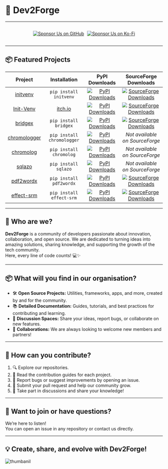 # 🚀 Dev2Forge

---

<div align="center" style="display: flex; align-items: center; justify-content: center; margin: 10px 0; gap: 10px; max-height: 48px; height: 48px;">
  <a href="https://github.com/sponsors/dev2forge" target="_blank">
  <img src="https://img.shields.io/badge/Sponsor-%F0%9F%92%96%20Dev2Forge-blue?style=for-the-badge&logo=github" alt="Sponsor Us on GitHub">
</a>
  <a href="https://ko-fi.com/O5O41GW0EU" target="_blank" id="ko-fi-gitub">
  <img src="https://ko-fi.com/img/githubbutton_sm.svg" alt="Sponsor Us on Ko-Fi">
</a>
</div>

---

## 📦 Featured Projects

| Project      | Installation         | PyPI Downloads                                                                                      | SourceForge Downloads                                                                                              |
| :-------------: | :-----------------------------: | :---------------------------------------------------------------------------------------------------: | :------------------------------------------------------------------------------------------------------------------: |
| [initvenv](https://github.com/Dev2Forge/initvenv) | `pip install initvenv` | <a href="https://pepy.tech/projects/initvenv"><img src="https://static.pepy.tech/personalized-badge/initvenv?period=total&units=INTERNATIONAL_SYSTEM&left_color=BLACK&right_color=BLUE&left_text=downloads" alt="PyPI Downloads"></a>       | [![SourceForge Downloads](https://img.shields.io/sourceforge/dt/Init-Venv.svg?color=blue)](https://sourceforge.net/projects/Init-Venv/files/latest/download)|
| [Init-Venv](https://github.com/Dev2Forge/Init-Venv) | [itch.io](https://tutosrive.itch.io/initvenv) | <a href="https://pepy.tech/projects/initvenv"><img src="https://static.pepy.tech/personalized-badge/initvenv?period=total&units=INTERNATIONAL_SYSTEM&left_color=BLACK&right_color=BLUE&left_text=downloads" alt="PyPI Downloads"></a>  | [![SourceForge Downloads](https://img.shields.io/sourceforge/dt/Init-Venv.svg?color=blue)](https://sourceforge.net/projects/Init-Venv/files/latest/download)|
| [bridgex](https://github.com/Dev2Forge/bridgex) | `pip install bridgex` | <a href="https://pepy.tech/projects/bridgex"><img src="https://static.pepy.tech/personalized-badge/bridgex?period=total&units=INTERNATIONAL_SYSTEM&left_color=BLACK&right_color=BLUE&left_text=downloads" alt="PyPI Downloads"></a>        | [![SourceForge Downloads](https://img.shields.io/sourceforge/dt/bridgex.svg?color=blue)](https://sourceforge.net/projects/bridgex/files/latest/download)|
| [chromologger](https://github.com/Dev2Forge/chromologger) | `pip install chromologger` | <a href="https://pepy.tech/projects/chromologger"><img src="https://static.pepy.tech/personalized-badge/chromologger?period=total&units=INTERNATIONAL_SYSTEM&left_color=BLACK&right_color=BLUE&left_text=downloads" alt="PyPI Downloads"></a> | _Not available on SourceForge_                                                                                     |
| [chromolog](https://github.com/Dev2Forge/chromolog)       | `pip install chromolog`    | <a href="https://pepy.tech/projects/chromolog"><img src="https://static.pepy.tech/personalized-badge/chromolog?period=total&units=INTERNATIONAL_SYSTEM&left_color=BLACK&right_color=BLUE&left_text=downloads" alt="PyPI Downloads"></a>           | _Not available on SourceForge_                                                                                     |
| [sqlazo](https://github.com/Dev2Forge/sqlazo)             | `pip install sqlazo`       | <a href="https://pepy.tech/projects/sqlazo"><img src="https://static.pepy.tech/personalized-badge/sqlazo?period=total&units=INTERNATIONAL_SYSTEM&left_color=BLACK&right_color=BLUE&left_text=downloads" alt="PyPI Downloads"></a>                 | _Not available on SourceForge_                                                                                     |
| [pdf2wordx](https://github.com/Dev2Forge/pdf2wordx)       | `pip install pdf2wordx`    | <a href="https://pepy.tech/projects/pdf2wordx"><img src="https://static.pepy.tech/personalized-badge/pdf2wordx?period=total&units=INTERNATIONAL_SYSTEM&left_color=BLACK&right_color=BLUE&left_text=downloads" alt="PyPI Downloads"></a>      | [![SourceForge Downloads](https://img.shields.io/sourceforge/dt/pdf-to-word-docx.svg?color=blue)](https://sourceforge.net/projects/pdf-to-word-docx/files/latest/download)    |
| [effect-srm](https://github.com/Dev2Forge/e-srm) | `pip install effect-srm` | <a href="https://pepy.tech/projects/effect-srm"><img src="https://static.pepy.tech/personalized-badge/effect-srm?period=total&units=INTERNATIONAL_SYSTEM&left_color=BLACK&right_color=BLUE&left_text=downloads" alt="PyPI Downloads"></a>         | [![SourceForge Downloads](https://img.shields.io/sourceforge/dt/e-srm.svg?color=blue)](https://sourceforge.net/projects/e-srm/files/latest/download)                         |

---

## 🌟 Who are we?

**Dev2Forge** is a community of developers passionate about innovation, collaboration, and open source. We are dedicated to turning ideas into amazing solutions, sharing knowledge, and supporting the growth of the tech community.  
Here, every line of code counts! 💻✨

---

## 📦 What will you find in our organisation?

- 🛠️ **Open Source Projects:** Utilities, frameworks, apps, and more, created by and for the community.
- 📚 **Detailed Documentation:** Guides, tutorials, and best practices for contributing and learning.
- 💬 **Discussion Spaces:** Share your ideas, report bugs, or collaborate on new features.
- 🤝 **Collaborations:** We are always looking to welcome new members and partners!

---

## 🚩 How can you contribute?

1. 🔍 Explore our repositories.
2. 📖 Read the contribution guides for each project.
3. 🐛 Report bugs or suggest improvements by opening an issue.
4. 🚀 Submit your pull request and help our community grow.
5. 🎉 Take part in discussions and share your knowledge!

---

## 📣 Want to join or have questions?

We’re here to listen!  
You can open an issue in any repository or contact us directly.

---

## 💡 Create, share, and evolve with Dev2Forge!

![thumbanil](https://cdn.jsdelivr.net/gh/tutosrive/images-projects-srm-trg@main/dev2forge/thumbanil-dev2forge1.webp)
